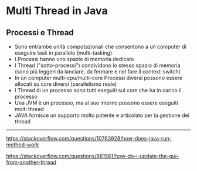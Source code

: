 # Multi Thread in Java
## Processi e Thread
- Sono entrambe unità computazionali che consentono a un computer di eseguire task in parallelo (multi-tasking)
- I Processi hanno uno spazio di memoria dedicato
- I Thread ("sotto-processi") condividono lo stesso spazio di memoria (sono più leggeri da lanciare, da fermare e nel fare il context-switch)
- In un computer multi-cpu/multi-core Processi diversi possono essere allocati su core diversi (parallelismo reale)
- I Thread di un processo sono tutti eseguiti sul core che ha in carico il processo
- Una JVM è un processo, ma al suo interno possono essere eseguiti molti thread 
- JAVA fornisce un supporto molto potente e articolato per la gestione dei thread   


---
https://stackoverflow.com/questions/10763928/how-does-java-run-method-work

https://stackoverflow.com/questions/661561/how-do-i-update-the-gui-from-another-thread